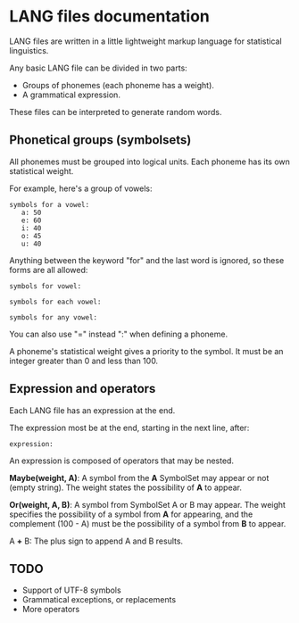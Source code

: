 LANG files documentation
========================
LANG files are written in a little lightweight
markup language for statistical linguistics.

Any basic LANG file can be divided in two parts:
* Groups of phonemes (each phoneme has a weight).
* A grammatical expression.

These files can be interpreted to generate
random words.

Phonetical groups (symbolsets)
------------------------------
All phonemes must be grouped into logical units.
Each phoneme has its own statistical weight.

For example, here's a group of vowels:

	symbols for a vowel:
	   a: 50
	   e: 60
	   i: 40
	   o: 45
	   u: 40

Anything between the keyword "for" and
the last word is ignored, so these forms
are all allowed:

	symbols for vowel:

	symbols for each vowel:

	symbols for any vowel:

You can also use "=" instead ":" when
defining a phoneme.

A phoneme's statistical weight gives
a priority to the symbol. It must be an
integer greater than 0 and less than 100.

Expression and operators
------------------------
Each LANG file has an expression at the end.

The expression most be at the end, starting in
the next line, after:

	expression:

An expression is composed of operators that
may be nested.

**Maybe(weight, A)**: A symbol from the **A**
SymbolSet may appear or not (empty string).
The weight states the possibility of **A**
to appear.

**Or(weight, A, B)**: A symbol from SymbolSet
A or B may appear. The weight specifies the
possibility of a symbol from **A** for
appearing, and the complement (100 - A) must
be the possibility of a symbol from **B**
to appear.

A **+** B: The plus sign to append A and
B results.

TODO
----
* Support of UTF-8 symbols
* Grammatical exceptions, or replacements
* More operators